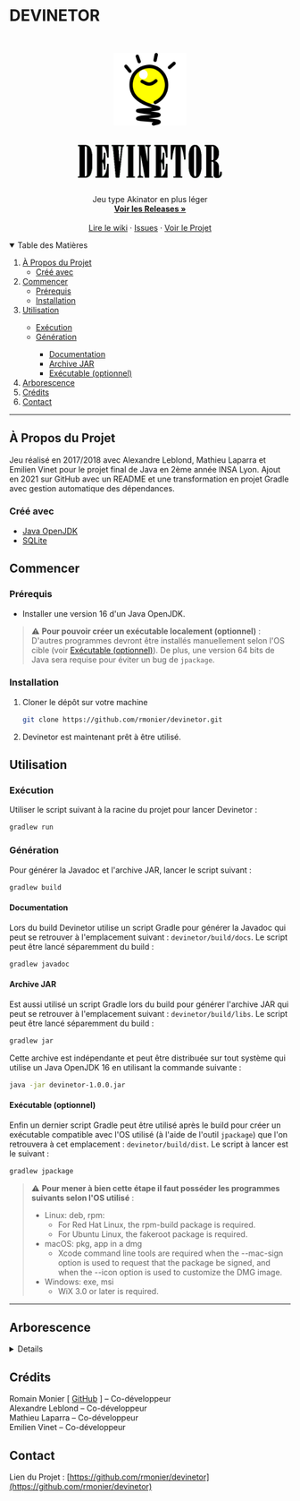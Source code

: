 # DEVINETOR

<!-- PROJECT LOGO -->
<br />
<p align="center">
  <a href="https://github.com/rmonier/devinetor">
    <img src="devinetor/src/main/resources/img/icones/icone.png" alt="Logo" width="130">
  </a>

<h3 align="center"><a href="https://github.com/rmonier/devinetor"><img src="devinetor/src/main/resources/img/backgrounds/titre.png" alt="devinetor" width="380"></a></h3>

  <p align="center">
    Jeu type Akinator en plus léger
    <br />
    <a href="https://github.com/rmonier/devinetor/releases"><strong>Voir les Releases »</strong></a>
    <br />
    <br />
    <a href="https://github.com/rmonier/devinetor/wiki">Lire le wiki</a>
    ·
    <a href="https://github.com/rmonier/devinetor/issues">Issues</a>
    ·
    <a href="https://github.com/rmonier/devinetor/projects">Voir le Projet</a>
  </p>

<!-- TABLE OF CONTENTS -->
<details open="open">
  <summary>Table des Matières</summary>
  <ol>
    <li>
      <a href="#à-propos-du-projet">À Propos du Projet</a>
      <ul>
        <li><a href="#créé-avec">Créé avec</a></li>
      </ul>
    </li>
    <li>
      <a href="#commencer">Commencer</a>
      <ul>
        <li><a href="#prérequis">Prérequis</a></li>
        <li><a href="#installation">Installation</a></li>
      </ul>
    </li>
    <li><a href="#utilisation">Utilisation</a></li>
      <ul>
        <li><a href="#exécution">Exécution</a></li>
        <li><a href="#génération">Génération</a></li>
        <ul>
           <li><a href="#documentation">Documentation</a></li>
           <li><a href="#archive-jar">Archive JAR</a></li>
           <li><a href="#exécutable-optionnel">Exécutable (optionnel)</a></li>
        </ul>
      </ul>
    <li><a href="#arborescence">Arborescence</a></li>
    <li><a href="#crédits">Crédits</a></li>
    <li><a href="#contact">Contact</a></li>
  </ol>
</details>

***

<!-- ABOUT THE PROJECT -->
## À Propos du Projet
Jeu réalisé en 2017/2018 avec Alexandre Leblond, Mathieu Laparra et Emilien Vinet pour le projet final de Java en 2ème année INSA Lyon. Ajout en 2021 sur GitHub avec un README et une transformation en projet Gradle avec gestion automatique des dépendances.

### Créé avec
* [Java OpenJDK](https://openjdk.java.net/)
* [SQLite](https://sqlite.org/)

<!-- GETTING STARTED -->
## Commencer

### Prérequis

* Installer une version 16 d'un Java OpenJDK.

> :warning: **Pour pouvoir créer un exécutable localement (optionnel)** : D'autres programmes devront être installés manuellement selon l'OS cible (voir <a href="#exécutable-optionnel">Exécutable (optionnel)</a>). De plus, une version 64 bits de Java sera requise pour éviter un bug de `jpackage`.



### Installation

1. Cloner le dépôt sur votre machine
   ```sh
   git clone https://github.com/rmonier/devinetor.git
   ```
2. Devinetor est maintenant prêt à être utilisé.

<!-- USAGE EXAMPLES -->
## Utilisation

### Exécution

Utiliser le script suivant à la racine du projet pour lancer Devinetor :
  ```sh
  gradlew run
  ```

### Génération

Pour générer la Javadoc et l'archive JAR, lancer le script suivant :
  ```sh
  gradlew build
  ```

#### Documentation

Lors du build Devinetor utilise un script Gradle pour générer la Javadoc qui peut se retrouver à l'emplacement suivant : `devinetor/build/docs`.
Le script peut être lancé séparemment du build :
  ```sh
  gradlew javadoc
  ```

#### Archive JAR

Est aussi utilisé un script Gradle lors du build pour générer l'archive JAR qui peut se retrouver à l'emplacement suivant : `devinetor/build/libs`.
Le script peut être lancé séparemment du build :
  ```sh
  gradlew jar
  ```
Cette archive est indépendante et peut être distribuée sur tout système qui utilise un Java OpenJDK 16 en utilisant la commande suivante :
  ```sh
  java -jar devinetor-1.0.0.jar
  ```

#### Exécutable (optionnel)

Enfin un dernier script Gradle peut être utilisé après le build pour créer un exécutable compatible avec l'OS utilisé (à l'aide de l'outil `jpackage`) que l'on retrouvera à cet emplacement : `devinetor/build/dist`.
Le script à lancer est le suivant :
  ```sh
  gradlew jpackage
  ```

> :warning: **Pour mener à bien cette étape il faut posséder les programmes suivants selon l'OS utilisé** :
> * Linux: deb, rpm:
>    * For Red Hat Linux, the rpm-build package is required.
>    * For Ubuntu Linux, the fakeroot package is required.
> * macOS: pkg, app in a dmg
>    * Xcode command line tools are required when the --mac-sign option is used to request that the package be signed, and when the --icon option is used to customize the DMG image.
> * Windows: exe, msi
>    * WiX 3.0 or later is required.

***

<!-- TREE STRUCTURE -->
## Arborescence
<details>

_TODO_

</details>

<!-- CREDITS -->
## Crédits

Romain Monier [ [GitHub](https://github.com/rmonier) ] – Co-développeur
<br>
Alexandre Leblond – Co-développeur
<br>
Mathieu Laparra – Co-développeur
<br>
Emilien Vinet – Co-développeur

<!-- CONTACT -->
## Contact

Lien du Projet : [https://github.com/rmonier/devinetor](https://github.com/rmonier/devinetor)
